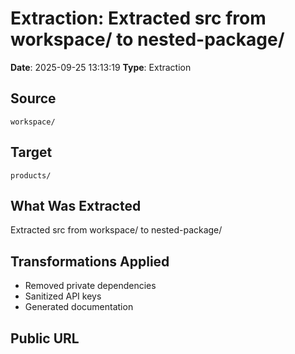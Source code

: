 # Extraction: Extracted src from workspace/ to nested-package/

**Date**: 2025-09-25 13:13:19
**Type**: Extraction

## Source
`workspace/`

## Target
`products/`

## What Was Extracted
Extracted src from workspace/ to nested-package/

## Transformations Applied
- Removed private dependencies
- Sanitized API keys
- Generated documentation

## Public URL


